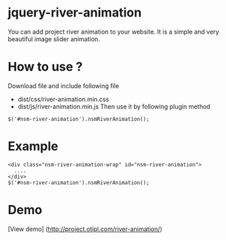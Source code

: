 # jquery-river-animation
You can add project river animation to your website. It is a simple and very beautiful image slider animation.

# How to use ?
Download file and include following file 
- dist/css/river-animation.min.css
- dist/js/river-animation.min.js
Then use it by following plugin method
```
$('#nsm-river-animation').nsmRiverAnimation();
```
# Example
```
<div class="nsm-river-animation-wrap" id="nsm-river-animation">
  ....
</div>
$('#nsm-river-animation').nsmRiverAnimation();
```
# Demo
[View demo] (http://project.otipl.com/river-animation/)
